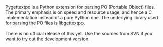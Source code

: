 Pygettextpo is a Python extension for parsing PO (Portable Object) files.
The primary emphasis is on speed and resource usage, and hence a C implementation instead of a pure Python one.
The underlying library used for parsing the PO files is <a href='http://www.gnu.org/software/hello/manual/gettext/libgettextpo.html'>libgettextpo<a />.<br>
<br>
There is no official release of this yet. Use the sources from SVN if you want to try out the development version.